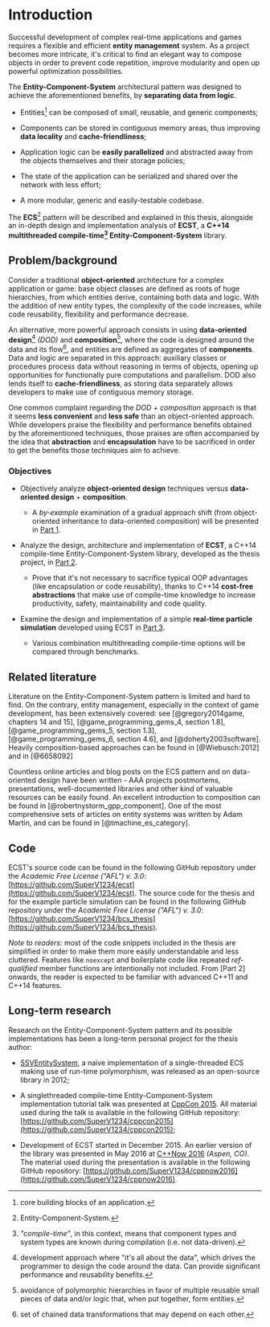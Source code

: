 


# Introduction

Successful development of complex real-time applications and games requires a flexible and efficient **entity management** system. As a project becomes more intricate, it's critical to find an elegant way to compose objects in order to prevent code repetition, improve modularity and open up powerful optimization possibilities.

The **Entity-Component-System** architectural pattern was designed to achieve the aforementioned benefits, by **separating data from logic**.

* Entities[^entities] can be composed of small, reusable, and generic components;

* Components can be stored in contiguous memory areas, thus improving **data locality** and **cache-friendliness**;

* Application logic can be **easily parallelized** and abstracted away from the objects themselves and their storage policies;

* The state of the application can be serialized and shared over the network with less effort;

* A more modular, generic and easily-testable codebase.

The **ECS**[^ecs] pattern will be described and explained in this thesis, alongside an in-depth design and implementation analysis of **ECST**, a **C++14 multithreaded compile-time[^compile_time_ecs] Entity-Component-System** library.



## Problem/background

Consider a traditional **object-oriented** architecture for a complex application or game: base object classes are defined as roots of huge hierarchies, from which entities derive, containing both data and logic. With the addition of new entity types, the complexity of the code increases, while code reusability, flexibility and performance decrease.

An alternative, more powerful approach consists in using **data-oriented design**[^data_oriented_design] *(DOD)* and **composition**[^composition], where the code is designed around the data and its flow[^flow], and entities are defined as aggregates of **components**. Data and logic are separated in this approach: auxiliary classes or procedures process data without reasoning in terms of objects, opening up opportunities for functionally pure computations and parallelism. DOD also lends itself to **cache-friendliness**, as storing data separately allows developers to make use of contiguous memory storage.

One common complaint regarding the *DOD + composition* approach is that it seems **less convenient** and **less safe** than an object-oriented approach. While developers praise the flexibility and performance benefits obtained by the aforementioned techniques, those praises are often accompanied by the idea that **abstraction** and **encapsulation** have to be sacrificed in order to get the benefits those techniques aim to achieve.


### Objectives

* Objectively analyze **object-oriented design** techniques versus **data-oriented design** + **composition**.

    * A *by-example* examination of a gradual approach shift (from object-oriented inheritance to data-oriented composition) will be presented in [Part 1](#ecs_part_overview).

* Analyze the design, architecture and implementation of **ECST**, a C++14 compile-time Entity-Component-System library, developed as the thesis project, in [Part 2](#part2_ecst).

    * Prove that it's not necessary to sacrifice typical OOP advantages (like encapsulation or code reusability), thanks to C++14 **cost-free abstractions** that make use of compile-time knowledge to increase productivity, safety, maintainability and code quality.

* Examine the design and implementation of a simple **real-time particle simulation** developed using ECST in [Part 3](#part3_sim).

    * Various combination multithreading compile-time options will be compared through benchmarks.


## Related literature

Literature on the Entity-Component-System pattern is limited and hard to find. On the contrary, entity management, especially in the context of game development, has been extensively covered: see [@gregory2014game, chapters 14 and 15], [@game_programming_gems_4, section 1.8], [@game_programming_gems_5, section 1.3], [@game_programming_gems_6, section 4.6], and [@doherty2003software]. Heavily composition-based approaches can be found in [@Wiebusch:2012] and in [@6658092]

Countless online articles and blog posts on the ECS pattern and on data-oriented design have been written - AAA projects postmortems, presentations, well-documented libraries and other kind of valuable resources can be easily found. An excellent introduction to composition can be found in [@robertnystorm_gpp_component]. One of the most comprehensive sets of articles on entity systems was written by Adam Martin, and can be found in [@tmachine_es_category].



## Code

ECST's source code can be found in the following GitHub repository under the *Academic Free License ("AFL") v. 3.0*: [https://github.com/SuperV1234/ecst](https://github.com/SuperV1234/ecst). The source code for the thesis and for the example particle simulation can be found in the following GitHub repository under the *Academic Free License ("AFL") v. 3.0*: [https://github.com/SuperV1234/bcs_thesis](https://github.com/SuperV1234/bcs_thesis).

*Note to readers:* most of the code snippets included in the thesis are simplified in order to make them more easily understandable and less cluttered. Features like `noexcept` and boilerplate code like repeated *ref-qualified* member functions are intentionally not included. From [Part 2] onwards, the reader is expected to be familiar with advanced C++11 and C++14 features.



## Long-term research

Research on the Entity-Component-System pattern and its possible implementations has been a long-term personal project for the thesis author:

* [SSVEntitySystem](https://github.com/SuperV1234/SSVEntitySystem), a naive implementation of a single-threaded ECS making use of run-time polymorphism, was released as an open-source library in 2012;

* A singlethreaded compile-time Entity-Component-System implementation tutorial talk was presented at [CppCon 2015](http://cppcon.org). All material used during the talk is available in the following GitHub repository: [https://github.com/SuperV1234/cppcon2015](https://github.com/SuperV1234/cppcon2015);

* Development of ECST started in December 2015. An earlier version of the library was presented in May 2016 at [C++Now 2016](http://cppnow.org) *(Aspen, CO)*. The material used during the presentation is available in the following GitHub repository: [https://github.com/SuperV1234/cppnow2016](https://github.com/SuperV1234/cppnow2016).



[^entities]: core building blocks of an application.

[^ecs]: Entity-Component-System.

[^data_oriented_design]: development approach where "it's all about the data", which drives the programmer to design the code around the data. Can provide significant performance and reusability benefits.

[^composition]: avoidance of polymorphic hierarchies in favor of multiple reusable small pieces of data and/or logic that, when put together, form entities.

[^flow]: set of chained data transformations that may depend on each other.

[^compile_time_ecs]: *"compile-time"*, in this context, means that component types and system types are known during compilation (i.e. not data-driven).